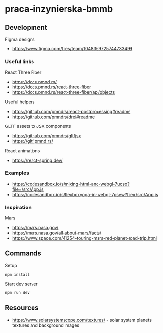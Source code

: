 # praca-inzynierska-bmmb

## Development
Figma designs
- https://www.figma.com/files/team/1048369725744733499

### Useful links
React Three Fiber
- https://docs.pmnd.rs/
- https://docs.pmnd.rs/react-three-fiber
- https://docs.pmnd.rs/react-three-fiber/api/objects

Useful helpers
- https://github.com/pmndrs/react-postprocessing#readme
- https://github.com/pmndrs/drei#readme

GLTF assets to JSX components
- https://github.com/pmndrs/gltfjsx
- https://gltf.pmnd.rs/

React animations
- https://react-spring.dev/

### Examples
- https://codesandbox.io/s/mixing-html-and-webgl-7ucso?file=/src/App.js
- https://codesandbox.io/s/flexboxyoga-in-webgl-7psew?file=/src/App.js

### Inspiration
Mars
- https://mars.nasa.gov/
- https://mars.nasa.gov/all-about-mars/facts/
- https://www.space.com/41254-touring-mars-red-planet-road-trip.html

## Commands
Setup
```
npm install
```

Start dev server
```
npm run dev
```

## Resources
- https://www.solarsystemscope.com/textures/ - solar system planets textures and background images
